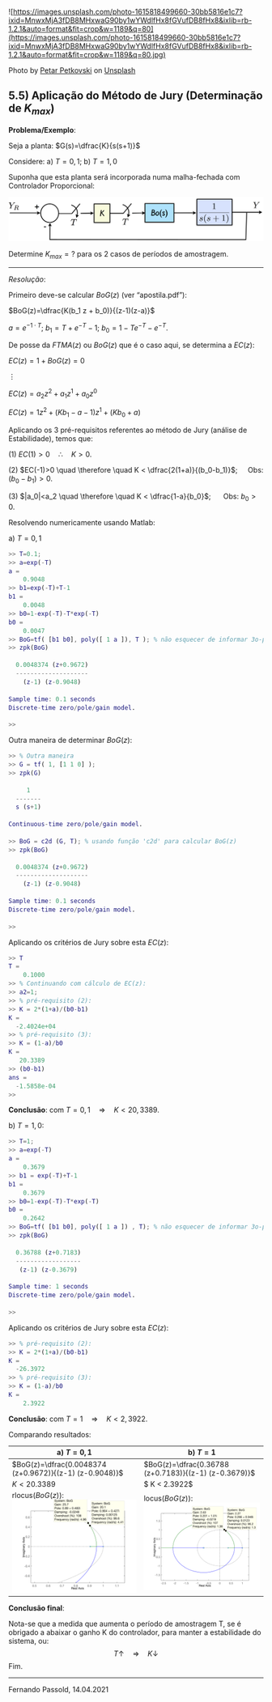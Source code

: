 ![https://images.unsplash.com/photo-1615818499660-30bb5816e1c7?ixid=MnwxMjA3fDB8MHxwaG90by1wYWdlfHx8fGVufDB8fHx8&ixlib=rb-1.2.1&auto=format&fit=crop&w=1189&q=80](https://images.unsplash.com/photo-1615818499660-30bb5816e1c7?ixid=MnwxMjA3fDB8MHxwaG90by1wYWdlfHx8fGVufDB8fHx8&ixlib=rb-1.2.1&auto=format&fit=crop&w=1189&q=80.jpg)

Photo by [Petar Petkovski](https://unsplash.com/@saturn5k?utm_source=unsplash&utm_medium=referral&utm_content=creditCopyText) on [Unsplash](https://unsplash.com/@saturn5k?utm_source=unsplash&utm_medium=referral&utm_content=creditCopyText)

## 5.5) Aplicação do Método de Jury (Determinação de $K_{max}$)

**Problema/Exemplo**:

Seja a planta: $G(s)=\dfrac{K}{s(s+1)}$

Considere: a) $T=0,1$; b) $T=1,0$

Suponha que esta planta será incorporada numa malha-fechada com Controlador Proporcional:

![sistema_exemplo1_b](sistema_exemplo1_b.png)

Determine $K_{max}=?$ para os 2 casos de períodos de amostragem.

----

*Resolução*:

Primeiro deve-se calcular $BoG(z)$ (ver “apostila.pdf”):

$BoG(z)=\dfrac{K(b_1 z + b_0)}{(z-1)(z-a)}$

$a=e^{-1\cdot T}$; $b_1=T+e^{-T}-1$; $b_0=1-Te^{-T}-e^{-T}$.

De posse da $FTMA(z)$ ou $BoG(z)$ que é o caso aqui, se determina a $EC(z)$:

$EC(z)=1+BoG(z)=0$

$\vdots$

$EC(z)=a_2 z^2 + a_1 z^1 + a_0 z^0$

$EC(z)=1 z^2 + (Kb_1-a-1)z^1 + (Kb_0+a)$

Aplicando os 3 pré-requisitos referentes ao método de Jury (análise de Estabilidade), temos que:

(1) $EC(1)>0 \quad \therefore \quad K>0$.

(2) $EC(-1)>0 \quad \therefore \quad K < \dfrac{2(1+a)}{(b_0-b_1)}$; $\quad$Obs: $(b_0-b_1)>0$.

(3) $|a_0|<a_2 \quad \therefore \quad K < \dfrac{1-a}{b_0}$; $\quad$ Obs: $b_0>0$.

Resolvendo numericamente usando Matlab:

a) $T=0,1$

```matlab
>> T=0.1;
>> a=exp(-T)
a =
    0.9048
>> b1=exp(-T)+T-1
b1 =
    0.0048
>> b0=1-exp(-T)-T*exp(-T)
b0 =
    0.0047
>> BoG=tf( [b1 b0], poly([ 1 a ]), T ); % não esquecer de informar 3o-parametro: periodo amostragem, senão Matalb supõe que esta 'tf' seja no plano-s
>> zpk(BoG)

  0.0048374 (z+0.9672)
  --------------------
    (z-1) (z-0.9048)
    
Sample time: 0.1 seconds
Discrete-time zero/pole/gain model.

>> 
```

Outra maneira de determinar $BoG(z)$:

```matlab
>> % Outra maneira
>> G = tf( 1, [1 1 0] );
>> zpk(G)

     1
  -------
  s (s+1)
 
Continuous-time zero/pole/gain model.

>> BoG = c2d (G, T); % usando função 'c2d' para calcular BoG(z)
>> zpk(BoG)

  0.0048374 (z+0.9672)
  --------------------
    (z-1) (z-0.9048)

Sample time: 0.1 seconds
Discrete-time zero/pole/gain model.

>>
```

Aplicando os critérios de Jury sobre esta $EC(z)$:

```matlab
>> T
T =
    0.1000
>> % Continuando com cálculo de EC(z):
>> a2=1;
>> % pré-requisito (2):
>> K = 2*(1+a)/(b0-b1)
K =
  -2.4024e+04
>> % pré-requisito (3):
>> K = (1-a)/b0
K =
   20.3389
>> (b0-b1)
ans =
  -1.5858e-04
>> 
```

**Conclusão**: com $T=0,1 \quad \Rightarrow \quad K<20,3389$.

b) $T=1,0$:

```matlab
>> T=1;
>> a=exp(-T)
a =
    0.3679
>> b1 = exp(-T)+T-1
b1 =
    0.3679
>> b0=1-exp(-T)-T*exp(-T)
b0 =
    0.2642
>> BoG=tf( [b1 b0], poly([ 1 a ]) , T); % não esquecer de informar 3o-parametro: periodo amostragem, senão Matalb supõe que esta 'tf' seja no plano-s
>> zpk(BoG)

  0.36788 (z+0.7183)
  ------------------
   (z-1) (z-0.3679)
   
Sample time: 1 seconds
Discrete-time zero/pole/gain model.

>> 
```

Aplicando os critérios de Jury sobre esta $EC(z)$:

```matlab
>> % pré-requisito (2):
>> K = 2*(1+a)/(b0-b1)
K =
  -26.3972
>> % pré-requisito (3):
>> K = (1-a)/b0
K =
    2.3922
```

**Conclusão**: com $T=1 \quad \Rightarrow \quad K<2,3922$.

Comparando resultados:

| a) $T=0,1$                                                   | b) $T=1$                                                |
| ------------------------------------------------------------ | ------------------------------------------------------- |
| $BoG(z)=\dfrac{0.0048374 (z+0.9672)}{(z-1) (z-0.9048)}$      | $BoG(z)=\dfrac{0.36788 (z+0.7183)}{(z-1) (z-0.3679)}$   |
| $K < 20.3389$                                                | $ K < 2.3922$                                           |
| rlocus($BoG(z)$):<br />![rlocus_T0_1sec](rlocus_T0_1sec.png) | locus($BoG(z)$):<br />![rlocus_T1sec](rlocus_T1sec.png) |

**Conclusão final**:

Nota-se que a medida que aumenta o período de amostragem T, se é obrigado a abaixar o ganho K do controlador, para manter a estabilidade do sistema, ou:
$$
T \uparrow \quad \Rightarrow \quad K \downarrow
$$
Fim.

---

Fernando Passold, 14.04.2021